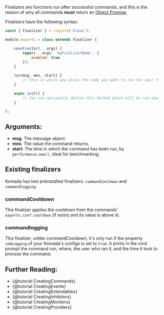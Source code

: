 Finalizers are functions run after successful commands, and this is the reason of why all commands **must** return an
[Object Promise](https://developer.mozilla.org/en/docs/Web/JavaScript/Reference/Global_Objects/Promise).

Finalizers have the following syntax:

```javascript
const { Finalizer } = require('klasa');

module.exports = class extends Finalizer {

	constructor(...args) {
		super(...args, 'myFinalizerName', {
            enabled: true
        });
	}

	run(msg, mes, start) {
		// This is where you place the code you want to run for your finalizer
	}

	async init() {
		// You can optionally define this method which will be run when the bot starts (after login, so discord data is available via this.client)
	}

};
```

## Arguments:

- **msg**: The message object.
- **mes**: The value the command returns.
- **start**: The time in which the command has been run, by `performance.now()`, ideal for benchmarking.

## Existing finalizers

Komada has two preinstalled finalizers: `commandCooldown` and `commandlogging`.

### commandCooldown

This finalizer applies the cooldown from the commands' `exports.conf.cooldown` (if
exists and its value is above `0`).

### commandlogging

This finalizer, unlike commandCooldown, it's only run if the property `cmdLogging` of
your Komada's configs is set to `true`. It prints in the cmd prompt the command run, where,
the user who ran it, and the time it took to process the command.


## Further Reading:
- {@tutorial CreatingCommands}
- {@tutorial CreatingEvents}
- {@tutorial CreatingExtendables}
- {@tutorial CreatingInhibitors}
- {@tutorial CreatingMonitors}
- {@tutorial CreatingProviders}